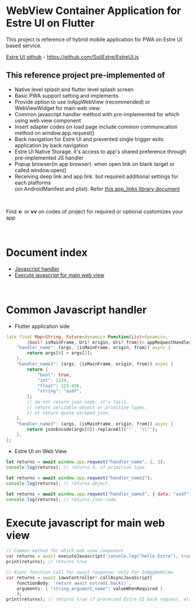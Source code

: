 # WebView Container Application for Estre UI on Flutter

This project is reference of hybrid mobile application for PWA on Estre UI based service.

[Estre UI github](https://github.com/SoliEstre/EstreUI.js) - https://github.com/SoliEstre/EstreUI.js


## This reference project pre-implemented of
- Native level splash and flutter level splash screen
- Basic PWA support setting and implements
- Provide option to use InAppWebView (recommended) or WebViewWidget for main web view
- Common javascript handler method with pre-implemented for which using web view component
- Insert adapter codes on load page include common communication method on window.app.request()
- Back navigation for Estre UI and prevented single trigger exits application by back navigation
- Estre UI Native Storage. it's access to app's shared preference through pre-implemented JS handler
- Popup browser(in app browser). when open link on blank target or called window.open()
- Receiving deep link and app link. but required additional settings for each platforms<br />
(on AndroidManifest and plist). Refer [this app_links library document](https://pub.dev/documentation/app_links/latest/)

<br />

Find **<-** or **vv** on codes of project for required or optional customizes your app

<br />

# Document index

- [Javascript handler](#Javascript%20handler)
- [Execute javascript for main web view](#Execute%20javascript%20for%20main%20web%20view)

<br />

# Common Javascript handler

- Flutter application side
```dart
late final Map<String, Future<dynamic> Function(List<dynamic>,
        {bool? isMainFrame, Uri? origin, Uri? from})> appRequestHandlers = {
    "handler_name": (args, {isMainFrame, origin, from}) async {
        return args[0] + args[2];
    },
    "handler_name2": (args, {isMainFrame, origin, from}) async {
        return {
            "bool": true,
            "int": 1234,
            "float": 123.456,
            "string": "asdf",
        };
        // do not return json code. it's fails.
        // return serizable object or primitive types.
        // or return quote esceped json.
    },
    "handler_name3": (args, {isMainFrame, origin, from}) async {
        return jsonEncode(args[0]).replaceAll('"', '\\"');
    },
};
```

- Estre UI on Web View
```javascript
let returns = await window.app.request("handler_name", 1, 2);
console.log(returns); // returns 3. of primitive type.

let returns = await window.app.request("handler_name2");
console.log(returns); // returns object.

let returns = await window.app.request("handler_name3", { data: "asdf" });
console.log(returns); // returns json code.
```

# Execute javascript for main web view

```dart
// Common method for which web view component
var returns = await executeJavascript('console.log("hello Estre"); true');
print(returns); // returns true

// Async function call for await response. only for InAppWebView
var returns = await iawvController!.callAsyncJavaScript(
    functionBody: 'return await estreUi.back()',
    arguments: { "string_argument_name": valueWhenRequired }
    );
print(returns); // returns true if processed Estre UI back request, else returns false
```